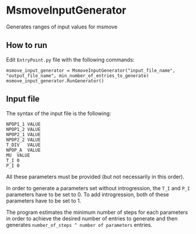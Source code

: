 # MsmoveInputGenerator
Generates ranges of input values for msmove

## How to run
Edit `EntryPoint.py` file with the following commands:
```
msmove_input_generator = MsmoveInputGenerator("input_file_name", "output_file_name", min_number_of_entries_to_generate)
msmove_input_generator.RunGenerator()
```

## Input file

The syntax of the input file is the following:
```
NPOP1_1	VALUE
NPOP1_2	VALUE
NPOP2_1	VALUE
NPOP2_2	VALUE 
T_DIV	VALUE
NPOP_A	VALUE
MU	VALUE
T_I	0
P_I	0
```

All these parameters must be provided (but not necessarily in this order).

In order to generate a parameters set without introgression, the `T_I` and `P_I` parameters have to be set to 0. To add introgression, both of these parameters have to be set to 1.

The program estimates the minimum number of steps for each parameters in order to achieve the desired number of entries to generate and then generates `number_of_steps ^ number of parameters` entries.
